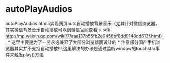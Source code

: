 # autoPlayAudios
autoPlayAudios html5实现网页auto自动播放背景音乐（尤其针对微信浏览器，其实微信背景音乐自动播放可以到微信官网查看js-sdk  http://mp.weixin.qq.com/wiki/7/aaa137b55fb2e0456bf8dd9148dd613f.html）,  * 这里主要是为了一劳永逸兼容了大部分浏览器而设计的  * 注意部分国产手机浏览器其实并不支持自动播放!!!,这里解决的办法是通过监听window的touchstar事件来触发play()方法
